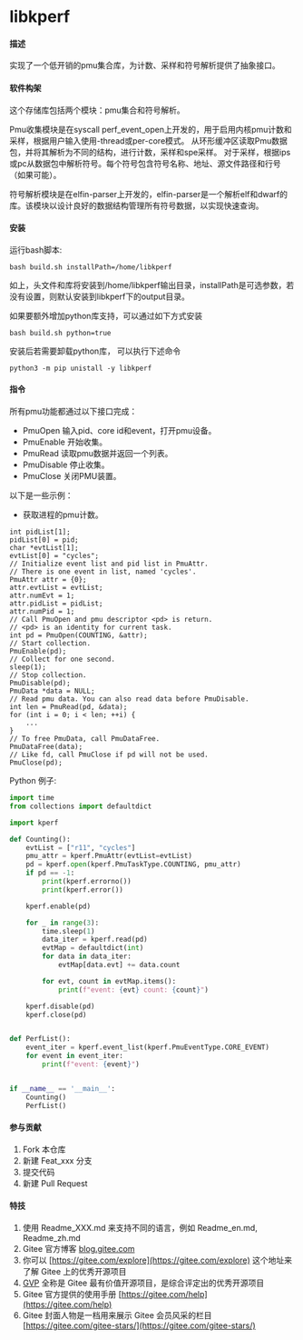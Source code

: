 # libkperf

#### 描述

实现了一个低开销的pmu集合库，为计数、采样和符号解析提供了抽象接口。 

#### 软件构架

这个存储库包括两个模块：pmu集合和符号解析。 

Pmu收集模块是在syscall perf_event_open上开发的，用于启用内核pmu计数和采样，根据用户输入使用-thread或per-core模式。
从环形缓冲区读取Pmu数据包，并将其解析为不同的结构，进行计数，采样和spe采样。
对于采样，根据ips或pc从数据包中解析符号。每个符号包含符号名称、地址、源文件路径和行号（如果可能）。

符号解析模块是在elfin-parser上开发的，elfin-parser是一个解析elf和dwarf的库。该模块以设计良好的数据结构管理所有符号数据，以实现快速查询。 

#### 安装

运行bash脚本:

```shell
bash build.sh installPath=/home/libkperf
```

如上，头文件和库将安装到/home/libkperf输出目录，installPath是可选参数，若没有设置，则默认安装到libkperf下的output目录。

如果要额外增加python库支持，可以通过如下方式安装
```shell
bash build.sh python=true
```

安装后若需要卸载python库， 可以执行下述命令
```shell
python3 -m pip unistall -y libkperf
```

#### 指令

所有pmu功能都通过以下接口完成： 

- PmuOpen
   输入pid、core id和event，打开pmu设备。
- PmuEnable
  开始收集。
- PmuRead
   读取pmu数据并返回一个列表。
- PmuDisable
  停止收集。
- PmuClose
  关闭PMU装置。

以下是一些示例： 

- 获取进程的pmu计数。 

```
int pidList[1];
pidList[0] = pid;
char *evtList[1];
evtList[0] = "cycles";
// Initialize event list and pid list in PmuAttr.
// There is one event in list, named 'cycles'.
PmuAttr attr = {0};
attr.evtList = evtList;
attr.numEvt = 1;
attr.pidList = pidList;
attr.numPid = 1;
// Call PmuOpen and pmu descriptor <pd> is return.
// <pd> is an identity for current task.
int pd = PmuOpen(COUNTING, &attr);
// Start collection.
PmuEnable(pd);
// Collect for one second.
sleep(1);
// Stop collection.
PmuDisable(pd);
PmuData *data = NULL;
// Read pmu data. You can also read data before PmuDisable.
int len = PmuRead(pd, &data);
for (int i = 0; i < len; ++i) {
	...
}
// To free PmuData, call PmuDataFree.
PmuDataFree(data);
// Like fd, call PmuClose if pd will not be used.
PmuClose(pd);
```

Python 例子:
```python
import time
from collections import defaultdict

import kperf

def Counting():
    evtList = ["r11", "cycles"]
    pmu_attr = kperf.PmuAttr(evtList=evtList)
    pd = kperf.open(kperf.PmuTaskType.COUNTING, pmu_attr)
    if pd == -1:
        print(kperf.errorno())
        print(kperf.error())

    kperf.enable(pd)

    for _ in range(3):
        time.sleep(1)
        data_iter = kperf.read(pd)
        evtMap = defaultdict(int)
        for data in data_iter:
            evtMap[data.evt] += data.count

        for evt, count in evtMap.items():
            print(f"event: {evt} count: {count}")

    kperf.disable(pd)
    kperf.close(pd)


def PerfList():
    event_iter = kperf.event_list(kperf.PmuEventType.CORE_EVENT)
    for event in event_iter:
        print(f"event: {event}")


if __name__ == '__main__':
    Counting()
    PerfList()
```

#### 参与贡献

1.  Fork 本仓库
2.  新建 Feat_xxx 分支
3.  提交代码
4.  新建 Pull Request


#### 特技

1.  使用 Readme\_XXX.md 来支持不同的语言，例如 Readme\_en.md, Readme\_zh.md
2.  Gitee 官方博客 [blog.gitee.com](https://blog.gitee.com)
3.  你可以 [https://gitee.com/explore](https://gitee.com/explore) 这个地址来了解 Gitee 上的优秀开源项目
4.  [GVP](https://gitee.com/gvp) 全称是 Gitee 最有价值开源项目，是综合评定出的优秀开源项目
5.  Gitee 官方提供的使用手册 [https://gitee.com/help](https://gitee.com/help)
6.  Gitee 封面人物是一档用来展示 Gitee 会员风采的栏目 [https://gitee.com/gitee-stars/](https://gitee.com/gitee-stars/)
